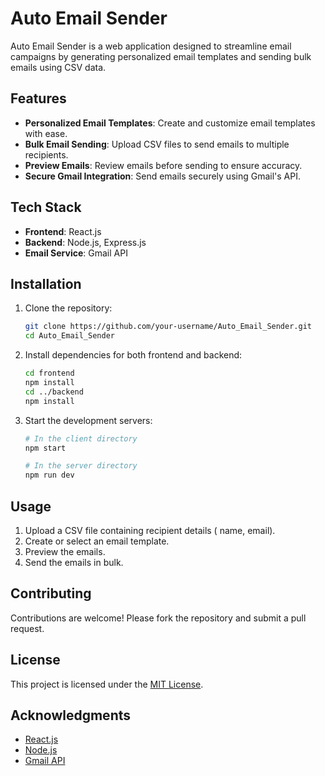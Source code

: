 # Auto Email Sender

Auto Email Sender is a web application designed to streamline email campaigns by generating personalized email templates and sending bulk emails using CSV data.

## Features

- **Personalized Email Templates**: Create and customize email templates with ease.
- **Bulk Email Sending**: Upload CSV files to send emails to multiple recipients.
- **Preview Emails**: Review emails before sending to ensure accuracy.
- **Secure Gmail Integration**: Send emails securely using Gmail's API.

## Tech Stack

- **Frontend**: React.js
- **Backend**: Node.js, Express.js
- **Email Service**: Gmail API

## Installation

1. Clone the repository:

   ```bash
   git clone https://github.com/your-username/Auto_Email_Sender.git
   cd Auto_Email_Sender
   ```

2. Install dependencies for both frontend and backend:

   ```bash
   cd frontend
   npm install
   cd ../backend
   npm install
   ```

3. Start the development servers:

   ```bash
   # In the client directory
   npm start

   # In the server directory
   npm run dev
   ```

## Usage

1. Upload a CSV file containing recipient details ( name, email).
2. Create or select an email template.
3. Preview the emails.
4. Send the emails in bulk.

## Contributing

Contributions are welcome! Please fork the repository and submit a pull request.

## License

This project is licensed under the [MIT License](LICENSE).

## Acknowledgments

- [React.js](https://reactjs.org/)
- [Node.js](https://nodejs.org/)
- [Gmail API](https://developers.google.com/gmail/api)
